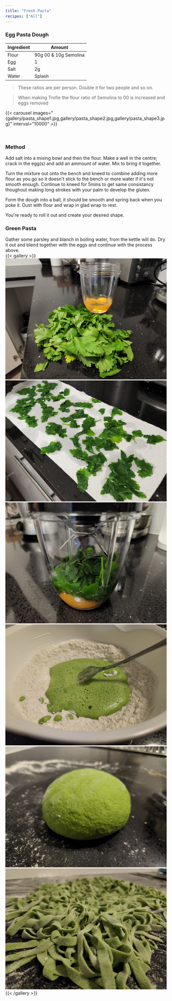 ```yaml
---
title: "Fresh Pasta"
recipes: ["All"]
---
```


### Egg Pasta Dough

| Ingredient | Amount |
| ----- | ----- |
| Flour |  90g 00 & 10g Semolina |
| Egg |  1 |
| Salt |  2g |
| Water | Splash |

>These ratios are per person. Double it for two people and so on.

>When making Trofie the flour ratio of Semolina to 00 is increased and eggs removed

{{< carousel images="{gallery/pasta_shape1.jpg,gallery/pasta_shape2.jpg,gallery/pasta_shape3.jpg}" interval="10000" >}}

<br>

### Method

Add salt into a mixing bowl and then the flour. Make a well in the centre; crack in the egg(s) and add an ammount of water. Mix to bring it together.

Turn the mixture out onto the bench and kneed to combine adding more flour as you go so it doesn't stick to the bench or more water if it's not smooth enough. Continue to kneed for 5mins to get same consistancy thoughout making long strokes with your palm to develop the gluten.

Form the dough into a ball, it should be smooth and spring back when you poke it. Dust with flour and wrap in glad wrap to rest.

You're ready to roll it out and create your desired shape.

### Green Pasta

Gather some parsley and blanch in boiling water, from the kettle will do. Dry it out and blend together with the eggs and continue with the process above.
<br>
{{< gallery >}}
  <img src="gallery/green1.jpg" class="grid-w33" />
  <img src="gallery/green2.jpg" class="grid-w33" />
  <img src="gallery/green3.jpg" class="grid-w33" />
  <img src="gallery/green4.jpg" class="grid-w33" />
  <img src="gallery/green_dough.jpg" class="grid-w33" />
  <img src="gallery/green_pasta.jpg" class="grid-w33" />
{{< /gallery >}}
<br>

